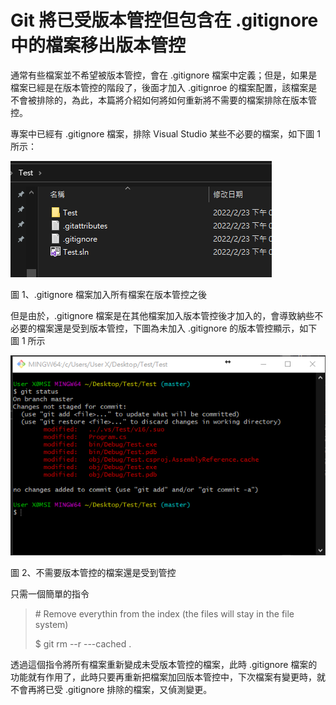 # Git 將已受版本管控但包含在 .gitignore 中的檔案移出版本管控

通常有些檔案並不希望被版本管控，會在 .gitignore 檔案中定義；但是，如果是檔案已經是在版本管控的階段了，後面才加入 .gitignroe 的檔案配置，該檔案是不會被排除的，為此，本篇將介紹如何將如何重新將不需要的檔案排除在版本管控。

專案中已經有 .gitignore 檔案，排除 Visual Studio
某些不必要的檔案，如下圖 1 所示：

![](./images/image1.png)

圖 1、.gitignore 檔案加入所有檔案在版本管控之後

但是由於，.gitignore
檔案是在其他檔案加入版本管控後才加入的，會導致納些不必要的檔案還是受到版本管控，下圖為未加入
.gitignore 的版本管控顯示，如下圖 1 所示

![](./images/image2.png)

圖 2、不需要版本管控的檔案還是受到管控

只需一個簡單的指令

> \# Remove everythin from the index (the files will stay in the file
system)
> 
> \$ git rm --r ---cached .

透過這個指令將所有檔案重新變成未受版本管控的檔案，此時 .gitignore
檔案的功能就有作用了，此時只要再重新把檔案加回版本管控中，下次檔案有變更時，就不會再將已受
.gitignore 排除的檔案，又偵測變更。
